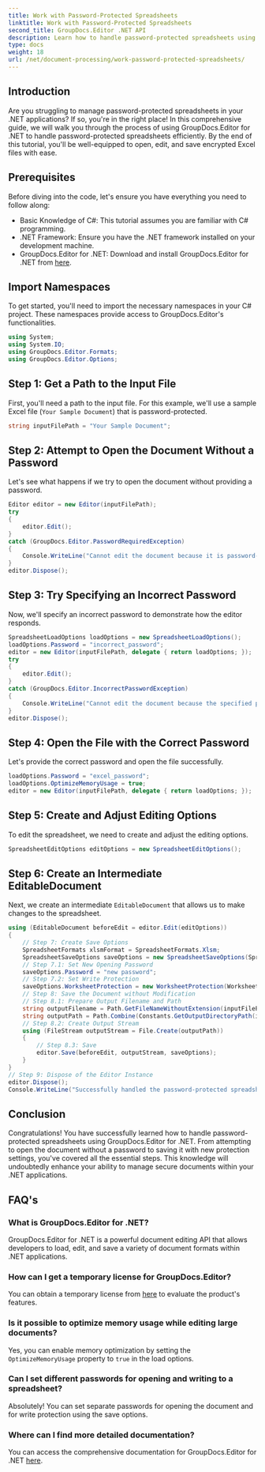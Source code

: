 ```yaml
---
title: Work with Password-Protected Spreadsheets
linktitle: Work with Password-Protected Spreadsheets
second_title: GroupDocs.Editor .NET API
description: Learn how to handle password-protected spreadsheets using GroupDocs.Editor for .NET. This detailed guide walks you through opening to saving secure Excel files.
type: docs
weight: 18
url: /net/document-processing/work-password-protected-spreadsheets/
---
```

## Introduction
Are you struggling to manage password-protected spreadsheets in your .NET applications? If so, you're in the right place! In this comprehensive guide, we will walk you through the process of using GroupDocs.Editor for .NET to handle password-protected spreadsheets efficiently. By the end of this tutorial, you'll be well-equipped to open, edit, and save encrypted Excel files with ease.
## Prerequisites
Before diving into the code, let's ensure you have everything you need to follow along:
- Basic Knowledge of C#: This tutorial assumes you are familiar with C# programming.
- .NET Framework: Ensure you have the .NET framework installed on your development machine.
- GroupDocs.Editor for .NET: Download and install GroupDocs.Editor for .NET from [here](https://releases.groupdocs.com/editor/net/).
## Import Namespaces
To get started, you'll need to import the necessary namespaces in your C# project. These namespaces provide access to GroupDocs.Editor's functionalities.
```csharp
using System;
using System.IO;
using GroupDocs.Editor.Formats;
using GroupDocs.Editor.Options;
```
## Step 1: Get a Path to the Input File
First, you'll need a path to the input file. For this example, we'll use a sample Excel file (`Your Sample Document`) that is password-protected.
```csharp
string inputFilePath = "Your Sample Document";
```
## Step 2: Attempt to Open the Document Without a Password
Let's see what happens if we try to open the document without providing a password.
```csharp
Editor editor = new Editor(inputFilePath);
try
{
    editor.Edit();
}
catch (GroupDocs.Editor.PasswordRequiredException)
{
    Console.WriteLine("Cannot edit the document because it is password-protected. A password is required.");
}
editor.Dispose();
```
## Step 3: Try Specifying an Incorrect Password
Now, we'll specify an incorrect password to demonstrate how the editor responds.
```csharp
SpreadsheetLoadOptions loadOptions = new SpreadsheetLoadOptions();
loadOptions.Password = "incorrect_password";
editor = new Editor(inputFilePath, delegate { return loadOptions; });
try
{
    editor.Edit();
}
catch (GroupDocs.Editor.IncorrectPasswordException)
{
    Console.WriteLine("Cannot edit the document because the specified password is incorrect.");
}
editor.Dispose();
```
## Step 4: Open the File with the Correct Password
Let's provide the correct password and open the file successfully.
```csharp
loadOptions.Password = "excel_password";
loadOptions.OptimizeMemoryUsage = true;
editor = new Editor(inputFilePath, delegate { return loadOptions; });
```
## Step 5: Create and Adjust Editing Options
To edit the spreadsheet, we need to create and adjust the editing options.
```csharp
SpreadsheetEditOptions editOptions = new SpreadsheetEditOptions();
```
## Step 6: Create an Intermediate EditableDocument
Next, we create an intermediate `EditableDocument` that allows us to make changes to the spreadsheet.
```csharp
using (EditableDocument beforeEdit = editor.Edit(editOptions))
{
    // Step 7: Create Save Options
    SpreadsheetFormats xlsmFormat = SpreadsheetFormats.Xlsm;
    SpreadsheetSaveOptions saveOptions = new SpreadsheetSaveOptions(SpreadsheetFormats.Xlsm);
    // Step 7.1: Set New Opening Password
    saveOptions.Password = "new password";
    // Step 7.2: Set Write Protection
    saveOptions.WorksheetProtection = new WorksheetProtection(WorksheetProtectionType.All, "write password");
    // Step 8: Save the Document without Modification
    // Step 8.1: Prepare Output Filename and Path
    string outputFilename = Path.GetFileNameWithoutExtension(inputFilePath) + "." + xlsmFormat.Extension;
    string outputPath = Path.Combine(Constants.GetOutputDirectoryPath(inputFilePath), outputFilename);
    // Step 8.2: Create Output Stream
    using (FileStream outputStream = File.Create(outputPath))
    {
        // Step 8.3: Save
        editor.Save(beforeEdit, outputStream, saveOptions);
    }
}
// Step 9: Dispose of the Editor Instance
editor.Dispose();
Console.WriteLine("Successfully handled the password-protected spreadsheet. Editor instance has been disposed: {0}", editor.IsDisposed ? "Yes" : "No");
```
## Conclusion
Congratulations! You have successfully learned how to handle password-protected spreadsheets using GroupDocs.Editor for .NET. From attempting to open the document without a password to saving it with new protection settings, you've covered all the essential steps. This knowledge will undoubtedly enhance your ability to manage secure documents within your .NET applications.
## FAQ's
### What is GroupDocs.Editor for .NET?
GroupDocs.Editor for .NET is a powerful document editing API that allows developers to load, edit, and save a variety of document formats within .NET applications.
### How can I get a temporary license for GroupDocs.Editor?
You can obtain a temporary license from [here](https://purchase.groupdocs.com/temporary-license/) to evaluate the product's features.
### Is it possible to optimize memory usage while editing large documents?
Yes, you can enable memory optimization by setting the `OptimizeMemoryUsage` property to `true` in the load options.
### Can I set different passwords for opening and writing to a spreadsheet?
Absolutely! You can set separate passwords for opening the document and for write protection using the save options.
### Where can I find more detailed documentation?
You can access the comprehensive documentation for GroupDocs.Editor for .NET [here](https://reference.groupdocs.com/editor/net/).
